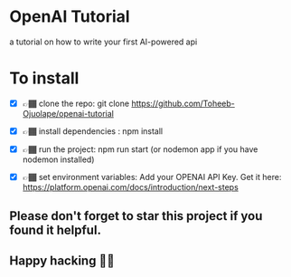 # OpenAI Tutorial
a tutorial on how to write your first AI-powered api

# To install 
- [x] 👉🏾 clone the repo: git clone https://github.com/Toheeb-Ojuolape/openai-tutorial
- [x] 👉🏾 install dependencies : npm install
- [x] 👉🏾 run the project: npm run start (or nodemon app if you have nodemon installed)
- [x] 👉🏾 set environment variables: Add your OPENAI API Key. Get it here: https://platform.openai.com/docs/introduction/next-steps


## Please don't forget to star this project if you found it helpful. 

## Happy hacking ✌🏾



